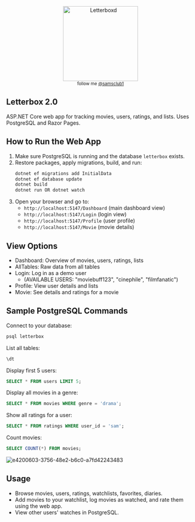 
<div align="center">
  <img src="https://a.ltrbxd.com/logos/letterboxd-logo-h-pos-rgb-1000px.png" alt="Letterboxd" width="200"/>
  <br>
  <sub>follow me <a href="https://letterboxd.com/samsclub1/">@samsclub1</a></sub>
</div>


## Letterbox 2.0

ASP.NET Core web app for tracking movies, users, ratings, and lists. Uses PostgreSQL and Razor Pages.

## How to Run the Web App
1. Make sure PostgreSQL is running and the database `letterbox` exists.
2. Restore packages, apply migrations, build, and run:
	```powershell
 	dotnet ef migrations add InitialData
	dotnet ef database update
	dotnet build
	dotnet run OR dotnet watch
	```
3. Open your browser and go to:
	- `http://localhost:5147/Dashboard` (main dashboard view)
	- `http://localhost:5147/Login` (login view)
	- `http://localhost:5147/Profile` (user profile)
	- `http://localhost:5147/Movie` (movie details)

## View Options
- Dashboard: Overview of movies, users, ratings, lists
- AllTables: Raw data from all tables
- Login: Log in as a demo user
  	- (AVAILABLE USERS: "moviebuff123", "cinephile", "filmfanatic")
- Profile: View user details and lists
- Movie: See details and ratings for a movie

## Sample PostgreSQL Commands
Connect to your database:
```powershell
psql letterbox
```
List all tables:
```sql
\dt
```
Display first 5 users:
```sql
SELECT * FROM users LIMIT 5;
```
Display all movies in a genre:
```sql
SELECT * FROM movies WHERE genre = 'drama';
```
Show all ratings for a user:
```sql
SELECT * FROM ratings WHERE user_id = 'sam';
```
Count movies:
```sql
SELECT COUNT(*) FROM movies;
```
![e4200603-3756-48e2-b6c0-a7fd42243483](https://github.com/user-attachments/assets/dd29d815-2c28-4f08-ad05-2c29867e4cb6)




## Usage
- Browse movies, users, ratings, watchlists, favorites, diaries.
- Add movies to your watchlist, log movies as watched, and rate them using the web app.
- View other users' watches in PostgreSQL.


